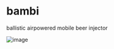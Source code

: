 # bambi
ballistic airpowered mobile beer injector

![image](https://github.com/Saecki/bambi/assets/43008152/efc32f51-cfb6-4f1b-b6ea-57400973b3c2)
